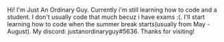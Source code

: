 Hi!
I'm Just An Ordinary Guy.
Currently i'm still learning how to code and a student.
I don't usually code that much becuz i have exams :(.
I'll start learning how to code when the summer break starts(usually from May - August).
My discord: justanordinaryguy#5636.
Thanks for visiting!
